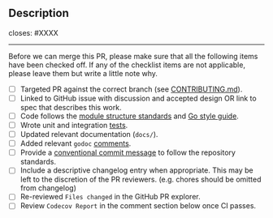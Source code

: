 <!-- < < < < < < < < < < < < < < < < < < < < < < < < < < < < < < < < < ☺
v                               ✰  Thanks for creating a PR! ✰
v    Before smashing the submit button please review the checkboxes.
v    If a checkbox is n/a - please still include it but + a little note why
☺ > > > > > > > > > > > > > > > > > > > > > > > > > > > > > > > > >  -->

## Description

<!-- Add a description of the changes that this PR introduces and the files that
are the most critical to review.
-->

closes: #XXXX

<!-- Please refer to the [guidelines](https://github.com/cosmos/ibc-go/blob/main/docs/dev/pull-requests.md#commit-messages) for commit messages in ibc-go.

This repository uses [conventional commits](https://www.conventionalcommits.org/en/v1.0.0/).

Example commit messages:

fix: skip emission of unpopulated memo field in ics20
deps: updating sdk to v0.46.4
chore: removed unused variables
e2e: adding e2e upgrade test for ibc-go/v6
docs: ics27 v6 documentation updates
feat: add semantic version utilities for e2e tests
feat(api)!: this is an api breaking feature
fix(statemachine)!: this is a statemachine breaking fix
-->

---

Before we can merge this PR, please make sure that all the following items have been
checked off. If any of the checklist items are not applicable, please leave them but
write a little note why.

- [ ] Targeted PR against the correct branch (see [CONTRIBUTING.md](https://github.com/cosmos/ibc-go/blob/main/docs/dev/pull-requests.md#pull-request-targeting)).
- [ ] Linked to GitHub issue with discussion and accepted design OR link to spec that describes this work.
- [ ] Code follows the [module structure standards](https://github.com/cosmos/cosmos-sdk/blob/main/docs/build/building-modules/11-structure.md) and [Go style guide](../docs/dev/go-style-guide.md).
- [ ] Wrote unit and integration [tests](https://github.com/cosmos/ibc-go/blob/main/testing/README.md#ibc-testing-package).
- [ ] Updated relevant documentation (`docs/`).
- [ ] Added relevant `godoc` [comments](https://blog.golang.org/godoc-documenting-go-code).
- [ ] Provide a [conventional commit message](https://github.com/cosmos/ibc-go/blob/main/docs/dev/pull-requests.md#commit-messages) to follow the repository standards.
- [ ] Include a descriptive changelog entry when appropriate. This may be left to the discretion of the PR reviewers. (e.g. chores should be omitted from changelog)
- [ ] Re-reviewed `Files changed` in the GitHub PR explorer.
- [ ] Review `Codecov Report` in the comment section below once CI passes.
